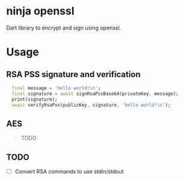 # ninja openssl

Dart library to encrypt and sign using openssl.

# Usage

## RSA PSS signature and verification

```dart
  final message = 'hello world!\n';
  final signature = await signRsaPssBase64(privateKey, message);
  print(signature);
  await verifyRsaPss(publicKey, signature, 'hello world!\n');
```

## AES

> TODO

## TODO

+ [ ] Convert RSA commands to use stdin/stdout